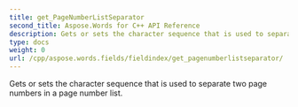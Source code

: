 ```yaml
---
title: get_PageNumberListSeparator
second_title: Aspose.Words for C++ API Reference
description: Gets or sets the character sequence that is used to separate two page numbers in a page number list. 
type: docs
weight: 0
url: /cpp/aspose.words.fields/fieldindex/get_pagenumberlistseparator/
---
```


Gets or sets the character sequence that is used to separate two page numbers in a page number list. 

